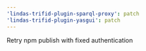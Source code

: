 ```yaml
---
'lindas-trifid-plugin-sparql-proxy': patch
'lindas-trifid-plugin-yasgui': patch
---
```


Retry npm publish with fixed authentication
